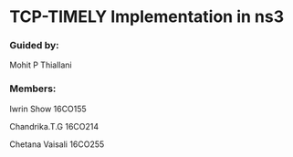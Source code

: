 # TCP-TIMELY Implementation in ns3

### Guided by:
Mohit P Thiallani

### Members:
Iwrin Show 16CO155

Chandrika.T.G 16CO214

Chetana Vaisali 16CO255
